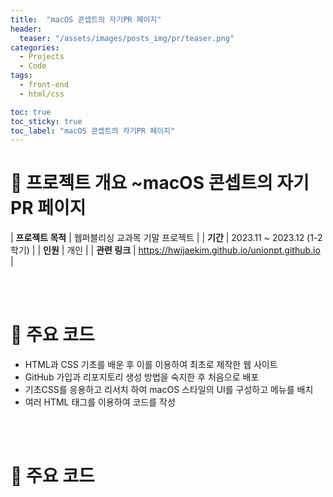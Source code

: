 ```yaml
---
title:  "macOS 콘셉트의 자기PR 페이지"
header:
  teaser: "/assets/images/posts_img/pr/teaser.png"
categories:
  - Projects
  - Code
tags:
  - front-end
  - html/css

toc: true
toc_sticky: true
toc_label: "macOS 콘셉트의 자기PR 페이지"
---
```

# 📝 프로젝트 개요 ~macOS 콘셉트의 자기PR 페이지

| **프로젝트 목적**    | 웹퍼블리싱 교과목 기말 프로젝트                                                                           |
| **기간**    | 2023.11 ~ 2023.12 (1-2학기)                                                                                     |
| **인원**    | 개인                                                                                    |
| **관련 링크** | <a href="https://hwijaekim.github.io/unionpt.github.io" target="_blank">https://hwijaekim.github.io/unionpt.github.io</a> |

   <br><br>

# 📌 주요 코드
- HTML과 CSS 기초를 배운 후 이를 이용하여 최초로 제작한 웹 사이트
- GitHub 가입과 리포지토리 생성 방법을 숙지한 후 처음으로 배포
- 기초CSS를 응용하고 리서치 하여 macOS 스타일의 UI를 구성하고 메뉴를 배치
- 여러 HTML 태그를 이용하여 코드를 작성


<br><br>

# 📌 주요 코드